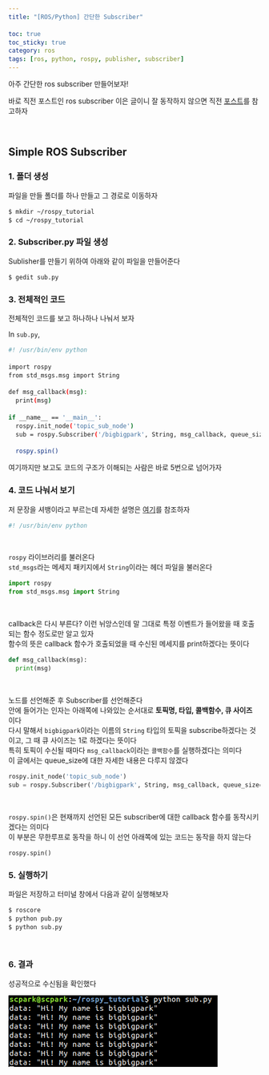 ```yaml
---
title: "[ROS/Python] 간단한 Subscriber"

toc: true
toc_sticky: true
category: ros
tags: [ros, python, rospy, publisher, subscriber]
---
```


아주 간단한 ros subscriber 만들어보자!<br/>

바로 직전 포스트인 ros subscriber 이은 글이니 잘 동작하지 않으면 직전 [포스트](https://bigbigpark.github.io/ros/rospy-tutorial/)를 참고하자 <br/>

<br/>

## Simple ROS Subscriber

### 1. 폴더 생성

파일을 만들 폴더를 하나 만들고 그 경로로 이동하자 <br/>

~~~bash
$ mkdir ~/rospy_tutorial
$ cd ~/rospy_tutorial
~~~

### 2. Subscriber.py 파일 생성

Sublisher를 만들기 위하여 아래와 같이 파일을 만들어준다 <br/>

~~~bash
$ gedit sub.py
~~~

### 3. 전체적인 코드

전체적인 코드를 보고 하나하나 나눠서 보자 <br/>

In `sub.py`, <br/>

~~~bash
#! /usr/bin/env python

import rospy
from std_msgs.msg import String
  
def msg_callback(msg):
  print(msg)
  
if __name__ == '__main__':
  rospy.init_node('topic_sub_node')
  sub = rospy.Subscriber('/bigbigpark', String, msg_callback, queue_size=1)
  
  rospy.spin()
~~~

여기까지만 보고도 코드의 구조가 이해되는 사람은 바로 5번으로 넘어가자 <br/>

### 4. 코드 나눠서 보기

저 문장을 셔뱅이라고 부르는데 자세한 설명은 [여기]()를 참조하자 <br/>

~~~python
#! /usr/bin/env python
~~~

<br/>

`rospy` 라이브러리를 불러온다 <br/>
`std_msgs`라는 메세지 패키지에서 `String`이라는 헤더 파일을 불러온다 <br/>

~~~python
import rospy
from std_msgs.msg import String
~~~

<br/>

callback은 다시 부른다? 이런 뉘앙스인데 말 그대로 특정 이벤트가 들어왔을 때 호출되는 함수 정도로만 알고 있자 <br/>
함수의 뜻은 callback 함수가 호출되었을 때 수신된 메세지를 print하겠다는 뜻이다 <br/>

~~~python
def msg_callback(msg):
  print(msg)
~~~

<br/>

노드를 선언해준 후 Subscriber를 선언해준다 <br/>
안에 들어가는 인자는 아래쪽에 나와있는 순서대로 **토픽명, 타입, 콜백함수, 큐 사이즈** 이다<br/>
다시 말해서 `bigbigpark`이라는 이름의 `String` 타입의 토픽을 subscribe하겠다는 것이고, 그 때 큐 사이즈는 1로 하겠다는 뜻이다 <br/>
특히 토픽이 수신될 때마다 `msg_callback`이라는 `콜백함수`를 실행하겠다는 의미다 <br/>
이 글에서는 queue_size에 대한 자세한 내용은 다루지 않겠다 <br/>

~~~python
rospy.init_node('topic_sub_node')
sub = rospy.Subscriber('/bigbigpark', String, msg_callback, queue_size=1)
~~~

<br/>

`rospy.spin()`은 현재까지 선언된 모든 subscriber에 대한 callback 함수를 동작시키겠다는 의미다 <br/>
이 부분은 무한루프로 동작을 하니 이 선언 아래쪽에 있는 코드는 동작을 하지 않는다 <br/>

~~~python
rospy.spin()
~~~

### 5. 실행하기

파일은 저장하고 터미널 창에서 다음과 같이 실행해보자 <br/>

~~~bash
$ roscore
$ python pub.py
$ python sub.py
~~~

<br/>

### 6. 결과

성공적으로 수신됨을 확인했다 <br/>

![](/assets/img/ros/2022-04-20/02.png)